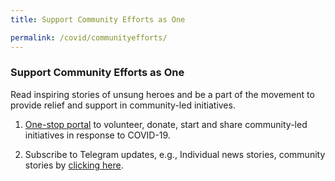 ```yaml
---
title: Support Community Efforts as One

permalink: /covid/communityefforts/
---
```


### **Support Community Efforts as One**

Read inspiring stories of unsung heroes and be a part of the movement to provide relief and support in community-led initiatives.

1. <a href="https://www.sgunited.gov.sg/" target="_blank">One-stop portal</a> to volunteer, donate, start and share community-led initiatives in response to COVID-19. 

2. Subscribe to Telegram updates, e.g., Individual news stories, community stories by <a href="https://t.me/SG_United" target="_blank">clicking here</a>.
